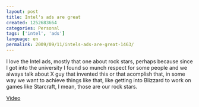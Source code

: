 ```yaml
---
layout: post
title: Intel's ads are great
created: 1252683664
categories: Personal
tags: ['intel', 'ads']
language: en
permalink: 2009/09/11/intels-ads-are-great-1463/
---
```

I love the Intel ads, mostly that one about rock stars, perhaps because since I got into the university I found so munch respect for some people and we always talk about X guy that invented this or that acomplish that, in some way we want to achieve things like that, like getting into Blizzard to work on games like Starcraft, I mean, those are our rock stars.

[Video](http://www.thejbspecial.com/2009/05/19/awesome-intel-ad-sure-to-go-viral/)
